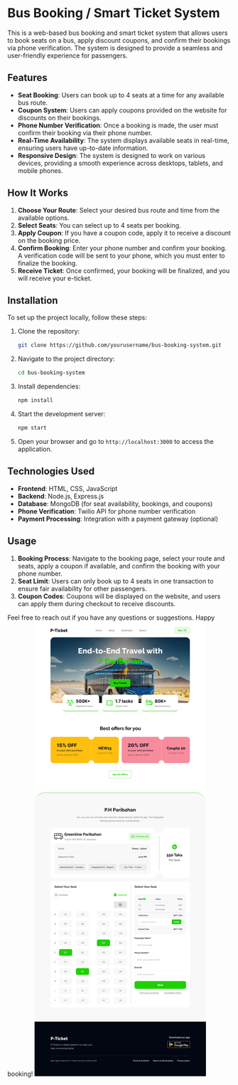 # Bus Booking / Smart Ticket System

This is a web-based bus booking and smart ticket system that allows users to book seats on a bus, apply discount coupons, and confirm their bookings via phone verification. The system is designed to provide a seamless and user-friendly experience for passengers.

## Features

- **Seat Booking**: Users can book up to 4 seats at a time for any available bus route.
- **Coupon System**: Users can apply coupons provided on the website for discounts on their bookings.
- **Phone Number Verification**: Once a booking is made, the user must confirm their booking via their phone number.
- **Real-Time Availability**: The system displays available seats in real-time, ensuring users have up-to-date information.
- **Responsive Design**: The system is designed to work on various devices, providing a smooth experience across desktops, tablets, and mobile phones.

## How It Works

1. **Choose Your Route**: Select your desired bus route and time from the available options.
2. **Select Seats**: You can select up to 4 seats per booking.
3. **Apply Coupon**: If you have a coupon code, apply it to receive a discount on the booking price.
4. **Confirm Booking**: Enter your phone number and confirm your booking. A verification code will be sent to your phone, which you must enter to finalize the booking.
5. **Receive Ticket**: Once confirmed, your booking will be finalized, and you will receive your e-ticket.

## Installation

To set up the project locally, follow these steps:

1. Clone the repository:
    ```bash
    git clone https://github.com/yourusername/bus-booking-system.git
    ```

2. Navigate to the project directory:
    ```bash
    cd bus-booking-system
    ```

3. Install dependencies:
    ```bash
    npm install
    ```

4. Start the development server:
    ```bash
    npm start
    ```

5. Open your browser and go to `http://localhost:3000` to access the application.

## Technologies Used

- **Frontend**: HTML, CSS, JavaScript
- **Backend**: Node.js, Express.js
- **Database**: MongoDB (for seat availability, bookings, and coupons)
- **Phone Verification**: Twilio API for phone number verification
- **Payment Processing**: Integration with a payment gateway (optional)

## Usage

1. **Booking Process**: Navigate to the booking page, select your route and seats, apply a coupon if available, and confirm the booking with your phone number.
2. **Seat Limit**: Users can only book up to 4 seats in one transaction to ensure fair availability for other passengers.
3. **Coupon Codes**: Coupons will be displayed on the website, and users can apply them during checkout to receive discounts.



Feel free to reach out if you have any questions or suggestions. Happy booking!
<img src="./Landing Page Design.jpg" />

